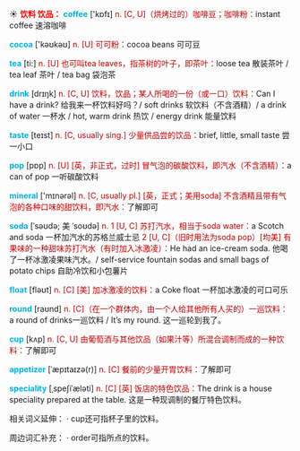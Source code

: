 ☀ <font color="red">**饮料 饮品：**</font>
<font color="sky blue">**coffee**</font> ['kɒfɪ] 
<font color="#c00000">n. [C, U]（烘烤过的）咖啡豆；咖啡粉：</font>instant coffee 速溶咖啡

<font color="sky blue">**cocoa**</font> ['kəʊkəʊ] 
<font color="#c00000">n. [U] 可可粉：</font>cocoa beans 可可豆

<font color="sky blue">**tea**</font> [ti:] 
<font color="#c00000">n. [U] 也可叫tea leaves，指茶树的叶子，即茶叶：</font>loose tea 散装茶叶 / tea leaf 茶叶 / tea bag 袋泡茶

<font color="sky blue">**drink**</font> [drɪŋk] 
<font color="#c00000">n. [C, U] 饮料，饮品；某人所喝的一份（或一口）饮料：</font>Can I have a drink? 给我来一杯饮料好吗？/ soft drinks 软饮料（不含酒精）/ a drink of water 一杯水 / hot, warm drink 热饮 / energy drink 能量饮料

<font color="sky blue">**taste**</font> [teɪst] 
<font color="#c00000">n. [C, usually sing.] 少量供品尝的饮品：</font>brief, little, small taste 尝一小口

<font color="sky blue">**pop**</font> [pɒp] 
<font color="#c00000">n. [U] [英，非正式，过时] 冒气泡的碳酸饮料，即汽水（不含酒精）：</font>a can of pop 一听碳酸饮料

<font color="sky blue">**mineral**</font> ['mɪnərəl] 
<font color="#c00000">n. [C, usually pl.] [英，正式；美用soda] 不含酒精且带有气泡的各种口味的甜饮料，即汽水：</font>了解即可
           
<font color="sky blue">**soda**</font> [ˈsəʊdə; 美 ˈsoʊdə]
<font color="#c00000">n. 1 [U, C] 苏打汽水，相当于soda water：</font>a Scotch and soda 一杯加汽水的苏格兰威士忌 <font color="#c00000">2 [U, C]（旧时用法为soda pop）[均美] 有果味的一种甜味苏打汽水（有时加入冰激凌）：</font>He had an ice-cream soda. 他喝了一杯冰激凌果味汽水。/ self-service fountain sodas and small bags of potato chips 自助冷饮和小包薯片

<font color="sky blue">**float**</font> [fləʊt] 
<font color="#c00000">n. [C] [美] 加冰激凌的饮料：</font>a Coke float 一杯加冰激凌的可口可乐

<font color="sky blue">**round**</font> [raʊnd] 
<font color="#c00000">n. [C]（在一个群体内，由一个人给其他所有人买的）一巡饮料：</font>a round of drinks一巡饮料 / It’s my round. 这一巡轮到我了。

<font color="sky blue">**cup**</font> [kʌp] 
<font color="#c00000">n. [C, U] 由葡萄酒与其他饮品（如果汁等）所混合调制而成的一种饮料：</font>了解即可
           
<font color="sky blue">**appetizer**</font> [ˈæpɪtaɪzə(r)]
<font color="#c00000">n. [C] 餐前的少量开胃饮料：</font>了解即可
           
<font color="sky blue">**speciality**</font> [ˌspeʃiˈæləti]
<font color="#c00000">n. [C] [英] 饭店的特色饮品：</font>The drink is a house speciality prepared at the table. 这是一种现调制的餐厅特色饮料。

相关词义延伸：
· cup还可指杯子里的饮料。

周边词汇补充：
· order可指所点的饮料。
